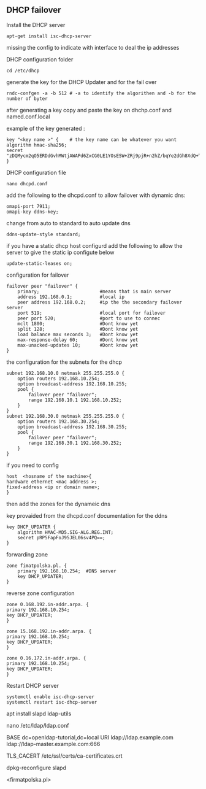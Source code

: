 ## DHCP failover
Install the DHCP server
```
apt-get install isc-dhcp-server
```
missing the config to indicate with interface to deal the ip addresses

DHCP configuration folder
```
cd /etc/dhcp
```

generate the key for the DHCP Updater and for the fail over
```
rndc-confgen -a -b 512 # -a to identify the algorithen and -b for the number of byter 
```
after generating a key copy and paste the key on dhchp.conf and named.conf.local

example of the key generated :
```
key "<key name >" {    # the key name can be whatever you want 
algorithm hmac-sha256;
secret "zDQMycm2qO5ERDdGvhMWtjAWAPd6ZxCG0LE1YOsESW+ZRj9pjR+n2hZ/bqYe2dGh8XdQ+TrMKcKfb18JGOHD2g==";
}
```

DHCP configuration file
```
nano dhcpd.conf
```


add the following to the dhcpd.conf to allow failover with dynamic dns: 
```
omapi-port 7911;
omapi-key ddns-key;
```


change from auto to standard to auto update dns 
```
ddns-update-style standard;
```

if you have a static dhcp host configurd add the following to allow the server to give the static ip configute below
```
update-static-leases on;
```

configuration for failover 
```
failover peer "failover" {
    primary;                      #means that is main server
    address 192.168.0.1;          #local ip
    peer address 192.168.0.2;     #ip the the secondary failover server
    port 519;                     #local port for failover
    peer port 520;                #port to use to connec
    mclt 1800;                    #Dont know yet
    split 128;                    #Dont know yet
    load balance max seconds 3;   #Dont know yet
    max-response-delay 60;        #Dont know yet
    max-unacked-updates 10;       #Dont know yet
}
```
the configuration for the subnets for the dhcp 
```
subnet 192.168.10.0 netmask 255.255.255.0 {
    option routers 192.168.10.254;
    option broadcast-address 192.168.10.255;
    pool {
        failover peer "failover";
        range 192.168.10.1 192.168.10.252;
    }
}
subnet 192.168.30.0 netmask 255.255.255.0 {
    option routers 192.168.30.254;
    option broadcast-address 192.168.30.255;
    pool {
        failover peer "failover";
        range 192.168.30.1 192.168.30.252;  
    }
}
```
if you need to config 
```
host  <hosname of the machine>{
hardware ethernet <mac address >;
fixed-address <ip or domain name>;
}
```
then add the zones for the dynameic dns 

key provaided from the dhcpd.conf documentation for the ddns 
```
key DHCP_UPDATER {
    algorithm HMAC-MD5.SIG-ALG.REG.INT;
    secret pRP5FapFoJ95JEL06sv4PQ==;
}
```
forwarding zone 
```
zone fimatpolska.pl. {
    primary 192.168.10.254;  #DNS server 
    key DHCP_UPDATER;            
}
```
reverse zone configuration 
```
zone 0.168.192.in-addr.arpa. {
primary 192.168.10.254;
key DHCP_UPDATER;
}

zone 15.168.192.in-addr.arpa. {
primary 192.168.10.254;
key DHCP_UPDATER;
}

zone 0.16.172.in-addr.arpa. {
primary 192.168.10.254;
key DHCP_UPDATER;
}

```


Restart DHCP server
```
systemctl enable isc-dhcp-server
systemctl restart isc-dhcp-server
```


apt install slapd ldap-utils 

nano /etc/ldap/ldap.conf


BASE    dc=openldap-tutorial,dc=local
URI     ldap://ldap.example.com ldap://ldap-master.example.com:666

TLS_CACERT      /etc/ssl/certs/ca-certificates.crt

dpkg-reconfigure slapd

<firmatpolska.pl>
<firmatpolska>
<MDB>
<no>
<yes>


